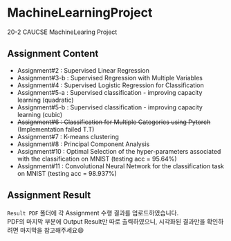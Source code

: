 # MachineLearningProject
20-2 CAUCSE MachineLearing Project

## Assignment Content
- Assignment#2 : Supervised Linear Regression
- Assignment#3-b : Supervised Regression with Multiple Variables
- Assignment#4 : Supervised Logistic Regression for Classification
- Assignment#5-a : Supervised classification - improving capacity learning (quadratic)
- Assignment#5-b : Supervised classification - improving capacity learning (cubic)
- ~~Assignment#6 : Classification for Multiple Categories using Pytorch~~ (Implementation failed T.T)
- Assignment#7 : K-means clustering
- Assignment#8 : Principal Component Analysis
- Assignment#10 : Optimal Selection of the hyper-parameters associated with the classification on MNIST (testing acc = 95.64%)
- Assignment#11 : Convolutional Neural Network for the classification task on MNIST (testing acc = 98.937%)

## Assignment Result
`Result PDF` 폴더에 각 Assignment 수행 결과를 업로드하였습니다.  
PDF의 마지막 부분에 Output Result만 따로 출력하였으니, 시각화된 결과만을 확인하려면 마지막을 참고해주세요:smile:
